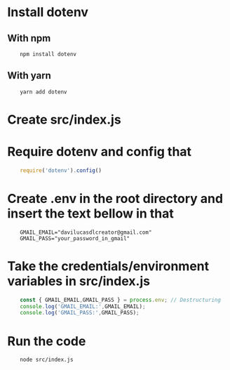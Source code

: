 # Install dotenv 
## With npm
```
    npm install dotenv
```

## With yarn
```
    yarn add dotenv
```

# Create src/index.js

# Require dotenv and config that
```js
    require('dotenv').config()
```

# Create .env in the root directory and insert the text bellow in that

```
    GMAIL_EMAIL="davilucasdlcreator@gmail.com"
    GMAIL_PASS="your_password_in_gmail"
```

# Take the credentials/environment variables in src/index.js
```js
    const { GMAIL_EMAIL,GMAIL_PASS } = process.env; // Destructuring
    console.log('GMAIL_EMAIL:',GMAIL_EMAIL);
    console.log('GMAIL_PASS:',GMAIL_PASS);
```

# Run the code
```
    node src/index.js
```
